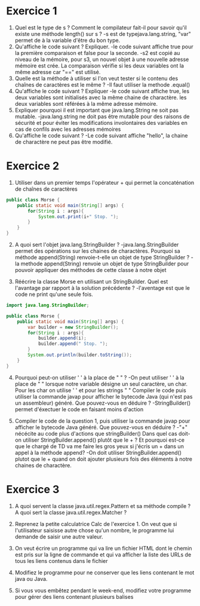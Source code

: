 Exercice 1
==========
1) Quel est le type de s ? Comment le compilateur fait-il pour savoir qu'il existe une méthode length() sur s ?
-s est de typejava.lang.string, "var" permet de à la variable d'être du bon type.
2) Qu'affiche le code suivant ? Expliquer.
-le code suivant affiche true pour la première comparaison et false pour la seconde.
-s2 est copié au niveau de la mémoire, pour s3, un nouvel objet à une nouvelle adresse mémoire est crée. La comparaison vérifie si les deux variables ont la même adresse car "==" est utilisé.
3) Quelle est la méthode à utiliser si l'on veut tester si le contenu des chaînes de caractères est le même ?
-Il faut utiliser la methode .equal()
4) Qu'affiche le code suivant ? Expliquer
-le code suivant affiche true, les deux variables sont initialisés avec la même chaine de charactère. les deux variables sont référées à la même adresse mémoire.
5) Expliquer pourquoi il est important que java.lang.String ne soit pas mutable.
-java.lang.string ne doit pas être mutable pour des raisons de sécurité et pour éviter les modifications involontaires des variables en cas de confils avec les adresses mémoires
6) Qu'affiche le code suivant ?
-Le code suivant affiche "hello", la chaine de charactère ne peut pas être modifié.

Exercice 2
==========
1) Utiliser dans un premier temps l'opérateur + qui permet la concaténation de chaînes de caractères
```java
public class Morse {
    public static void main(String[] args) {
        for(String i : args){
            System.out.print(i+" Stop. ");
        }
    }
}
```
2) A quoi sert l'objet java.lang.StringBuilder ?
-java.lang.StringBuilder permet des opérations sur les chaines de charactères.
Pourquoi sa méthode append(String) renvoie-t-elle un objet de type StringBuilder ?
-la methode append(String) renvoie un objet de type StringBuilder pour pouvoir appliquer des méthodes de cette classe à notre objet

3) Réécrire la classe Morse en utilisant un StringBuilder.
Quel est l'avantage par rapport à la solution précédente ?
-l'aventage est que le code ne print qu'une seule fois.
```java
import java.lang.StringBuilder;

public class Morse {
    public static void main(String[] args) {
        var builder = new StringBuilder();
        for(String i : args){
            builder.append(i);
            builder.append(" Stop. ");
        }
        System.out.println(builder.toString());
    }
}

```
4) Pourquoi peut-on utiliser ' ' à la place de " " ?
-On peut utiliser ' ' à la place de " " lorsque notre variable désigne un seul caractère, un char. Pour les char on utilise ' ' et pour les strings " "
Compiler le code puis utiliser la commande javap pour afficher le bytecode Java (qui n'est pas un assembleur) généré. Que pouvez-vous en déduire ?
-StringBuilder() permet d'éxectuer le code en faisant moins d'action

5) Compiler le code de la question 1, puis utiliser la commande javap pour afficher le bytecode Java généré.
Que pouvez-vous en déduire ?
-"+" nécécite au code plus d'actions que stringBuilder()
Dans quel cas doit-on utiliser StringBuilder.append() plutôt que le + ?
Et pourquoi est-ce que le chargé de TD va me faire les gros yeux si j'écris un + dans un appel à la méthode append?
-On doit utiliser StringBuilder.append() plutot que le + quand on doit ajouter plusieurs fois des éléments à notre chaines de charactère.

Exercice 3
==========

1) A quoi servent la classe java.util.regex.Pattern et sa méthode compile ?
A quoi sert la classe java.util.regex.Matcher ?

2) Reprenez la petite calculatrice Calc de l'exercice 1. On veut que si l'utilisateur saisisse autre chose qu'un nombre, le programme lui demande de saisir une autre valeur.


3) On veut écrire un programme qui va lire un fichier HTML dont le chemin est pris sur la ligne de commande et qui va afficher la liste des URLs de tous les liens contenus dans le fichier

4) Modifiez le programme pour ne conserver que les liens contenant le mot java ou Java.

5) Si vous vous embêtez pendant le week-end, modifiez votre programme pour gérer des liens contenant plusieurs balises